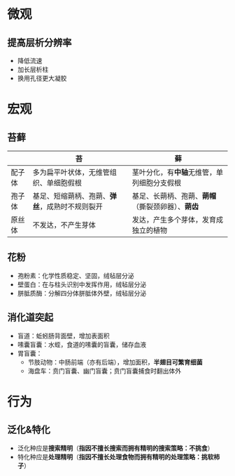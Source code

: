 # 微观
## 提高层析分辨率
- 降低流速
- 加长层析柱
- 换用孔径更大凝胶
# 宏观
## 苔藓

|     | 苔                          | 藓                              |
| --- | -------------------------- | ------------------------------ |
| 配子体 | 多为扁平叶状体，无维管组织、单细胞假根        | 茎叶分化，有**中轴**无维管，单列细胞分支假根       |
| 孢子体 | 基足、短缩蒴柄、孢蒴、**弹丝**，成熟时不规则裂开 | 基足、长蒴柄、孢蒴、**蒴帽**（撕裂颈卵器）、**蒴齿** |
| 原丝体 | 不发达，不产生芽体                  | 发达，产生多个芽体，发育成独立的植物             |

## 花粉
- 孢粉素：化学性质稳定、坚固，绒毡层分泌
- 壁蛋白：在与柱头识别中发挥作用，绒毡层分泌
- 胼胝质酶：分解四分体胼胝体外壁，绒毡层分泌
## 消化道突起
- 盲道：蚯蚓肠背面壁，增加表面积
- 嗉囊盲囊：水蛭，食道的嗉囊的盲囊，储存血液
- 胃盲囊：
	- 节肢动物：中肠前端（亦有后端），增加面积，**半翅目可繁育细菌**
	- 海盘车：贲门盲囊、幽门盲囊；贲门盲囊捕食时翻出体外
# 行为
## 泛化&特化
- 泛化种应是**搜索精明**（**指因不擅长搜索而拥有精明的搜索策略：不挑食**）
- 特化种应是**处理精明**（**指因不擅长处理食物而拥有精明的处理策略：挑软柿子**）

